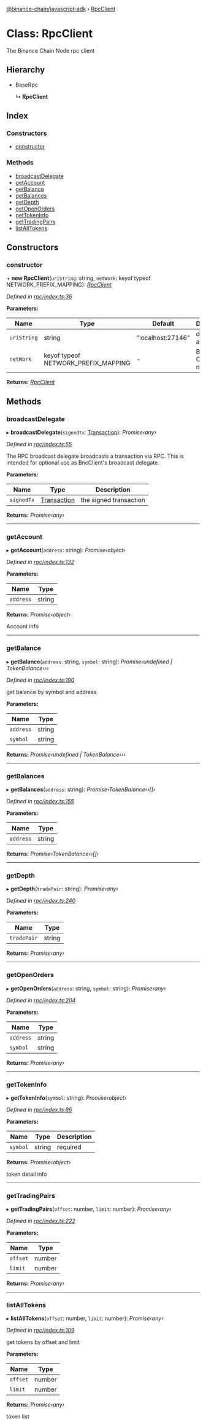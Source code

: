 [@binance-chain/javascript-sdk](../README.md) › [RpcClient](rpcclient.md)

# Class: RpcClient

The Binance Chain Node rpc client

## Hierarchy

* BaseRpc

  ↳ **RpcClient**

## Index

### Constructors

* [constructor](rpcclient.md#constructor)

### Methods

* [broadcastDelegate](rpcclient.md#broadcastdelegate)
* [getAccount](rpcclient.md#getaccount)
* [getBalance](rpcclient.md#getbalance)
* [getBalances](rpcclient.md#getbalances)
* [getDepth](rpcclient.md#getdepth)
* [getOpenOrders](rpcclient.md#getopenorders)
* [getTokenInfo](rpcclient.md#gettokeninfo)
* [getTradingPairs](rpcclient.md#gettradingpairs)
* [listAllTokens](rpcclient.md#listalltokens)

## Constructors

###  constructor

\+ **new RpcClient**(`uriString`: string, `netWork`: keyof typeof NETWORK_PREFIX_MAPPING): *[RpcClient](rpcclient.md)*

*Defined in [rpc/index.ts:36](https://github.com/SwingbyProtocol/javascript-sdk/blob/f2b0afc/src/rpc/index.ts#L36)*

**Parameters:**

Name | Type | Default | Description |
------ | ------ | ------ | ------ |
`uriString` | string | "localhost:27146" | dataseed address |
`netWork` | keyof typeof NETWORK_PREFIX_MAPPING | - | Binance Chain network  |

**Returns:** *[RpcClient](rpcclient.md)*

## Methods

###  broadcastDelegate

▸ **broadcastDelegate**(`signedTx`: [Transaction](transaction.md)): *Promise‹any›*

*Defined in [rpc/index.ts:55](https://github.com/SwingbyProtocol/javascript-sdk/blob/f2b0afc/src/rpc/index.ts#L55)*

The RPC broadcast delegate broadcasts a transaction via RPC. This is intended for optional use as BncClient's broadcast delegate.

**Parameters:**

Name | Type | Description |
------ | ------ | ------ |
`signedTx` | [Transaction](transaction.md) | the signed transaction |

**Returns:** *Promise‹any›*

___

###  getAccount

▸ **getAccount**(`address`: string): *Promise‹object›*

*Defined in [rpc/index.ts:132](https://github.com/SwingbyProtocol/javascript-sdk/blob/f2b0afc/src/rpc/index.ts#L132)*

**Parameters:**

Name | Type |
------ | ------ |
`address` | string |

**Returns:** *Promise‹object›*

Account info

___

###  getBalance

▸ **getBalance**(`address`: string, `symbol`: string): *Promise‹undefined | TokenBalance‹››*

*Defined in [rpc/index.ts:190](https://github.com/SwingbyProtocol/javascript-sdk/blob/f2b0afc/src/rpc/index.ts#L190)*

get balance by symbol and address

**Parameters:**

Name | Type |
------ | ------ |
`address` | string |
`symbol` | string |

**Returns:** *Promise‹undefined | TokenBalance‹››*

___

###  getBalances

▸ **getBalances**(`address`: string): *Promise‹TokenBalance‹›[]›*

*Defined in [rpc/index.ts:155](https://github.com/SwingbyProtocol/javascript-sdk/blob/f2b0afc/src/rpc/index.ts#L155)*

**Parameters:**

Name | Type |
------ | ------ |
`address` | string |

**Returns:** *Promise‹TokenBalance‹›[]›*

___

###  getDepth

▸ **getDepth**(`tradePair`: string): *Promise‹any›*

*Defined in [rpc/index.ts:240](https://github.com/SwingbyProtocol/javascript-sdk/blob/f2b0afc/src/rpc/index.ts#L240)*

**Parameters:**

Name | Type |
------ | ------ |
`tradePair` | string |

**Returns:** *Promise‹any›*

___

###  getOpenOrders

▸ **getOpenOrders**(`address`: string, `symbol`: string): *Promise‹any›*

*Defined in [rpc/index.ts:204](https://github.com/SwingbyProtocol/javascript-sdk/blob/f2b0afc/src/rpc/index.ts#L204)*

**Parameters:**

Name | Type |
------ | ------ |
`address` | string |
`symbol` | string |

**Returns:** *Promise‹any›*

___

###  getTokenInfo

▸ **getTokenInfo**(`symbol`: string): *Promise‹object›*

*Defined in [rpc/index.ts:86](https://github.com/SwingbyProtocol/javascript-sdk/blob/f2b0afc/src/rpc/index.ts#L86)*

**Parameters:**

Name | Type | Description |
------ | ------ | ------ |
`symbol` | string | required |

**Returns:** *Promise‹object›*

token detail info

___

###  getTradingPairs

▸ **getTradingPairs**(`offset`: number, `limit`: number): *Promise‹any›*

*Defined in [rpc/index.ts:222](https://github.com/SwingbyProtocol/javascript-sdk/blob/f2b0afc/src/rpc/index.ts#L222)*

**Parameters:**

Name | Type |
------ | ------ |
`offset` | number |
`limit` | number |

**Returns:** *Promise‹any›*

___

###  listAllTokens

▸ **listAllTokens**(`offset`: number, `limit`: number): *Promise‹any›*

*Defined in [rpc/index.ts:109](https://github.com/SwingbyProtocol/javascript-sdk/blob/f2b0afc/src/rpc/index.ts#L109)*

get tokens by offset and limit

**Parameters:**

Name | Type |
------ | ------ |
`offset` | number |
`limit` | number |

**Returns:** *Promise‹any›*

token list
